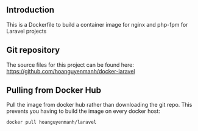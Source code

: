 ## Introduction
This is a Dockerfile to build a container image for nginx and php-fpm for Laravel projects

## Git repository
The source files for this project can be found here: https://github.com/hoanguyenmanh/docker-laravel

## Pulling from Docker Hub
Pull the image from docker hub rather than downloading the git repo. This prevents you having to build the image on every docker host:

```
docker pull hoanguyenmanh/laravel
```